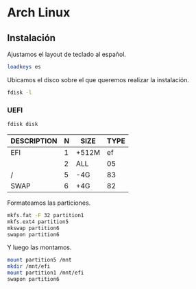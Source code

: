 # Arch Linux

## Instalación
Ajustamos el layout de teclado al español.
```bash
loadkeys es
```

Ubicamos el disco sobre el que queremos realizar la instalación.
```bash
fdisk -l
```

### UEFI

```bash
fdisk disk
```

| DESCRIPTION | N   | SIZE  | TYPE |
| ----------- | --- | ----- | ---- |
| EFI         | 1   | +512M | ef   |
|             | 2   | ALL   | 05   |
| /           | 5   | -4G   | 83   |
| SWAP        | 6   | +4G   | 82   |

Formateamos las particiones.
```bash
mkfs.fat -F 32 partition1  
mkfs.ext4 partition5  
mkswap partition6
swapon partition6
```
Y luego las montamos.
```bash
mount partition5 /mnt  
mkdir /mnt/efi  
mount partition1 /mnt/efi  
swapon partition6  
```
